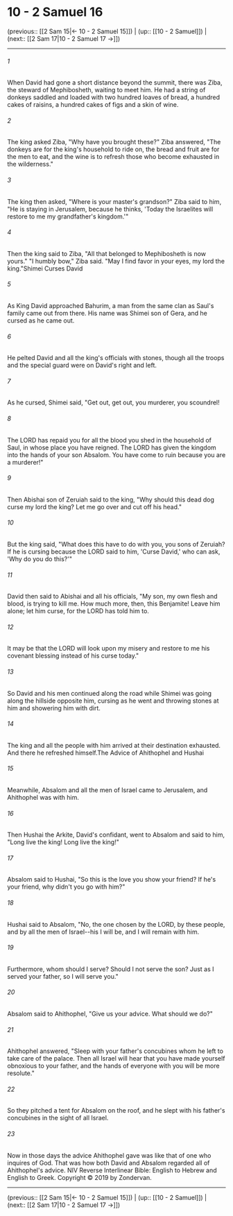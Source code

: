 # 10 - 2 Samuel 16

(previous:: [[2 Sam 15|← 10 - 2 Samuel 15]]) | (up:: [[10 - 2 Samuel]]) | (next:: [[2 Sam 17|10 - 2 Samuel 17 →]])

***


###### 1 
When David had gone a short distance beyond the summit, there was Ziba, the steward of Mephibosheth, waiting to meet him. He had a string of donkeys saddled and loaded with two hundred loaves of bread, a hundred cakes of raisins, a hundred cakes of figs and a skin of wine. 

###### 2 
The king asked Ziba, "Why have you brought these?" Ziba answered, "The donkeys are for the king's household to ride on, the bread and fruit are for the men to eat, and the wine is to refresh those who become exhausted in the wilderness." 

###### 3 
The king then asked, "Where is your master's grandson?" Ziba said to him, "He is staying in Jerusalem, because he thinks, 'Today the Israelites will restore to me my grandfather's kingdom.'" 

###### 4 
Then the king said to Ziba, "All that belonged to Mephibosheth is now yours." "I humbly bow," Ziba said. "May I find favor in your eyes, my lord the king."Shimei Curses David 

###### 5 
As King David approached Bahurim, a man from the same clan as Saul's family came out from there. His name was Shimei son of Gera, and he cursed as he came out. 

###### 6 
He pelted David and all the king's officials with stones, though all the troops and the special guard were on David's right and left. 

###### 7 
As he cursed, Shimei said, "Get out, get out, you murderer, you scoundrel! 

###### 8 
The LORD has repaid you for all the blood you shed in the household of Saul, in whose place you have reigned. The LORD has given the kingdom into the hands of your son Absalom. You have come to ruin because you are a murderer!" 

###### 9 
Then Abishai son of Zeruiah said to the king, "Why should this dead dog curse my lord the king? Let me go over and cut off his head." 

###### 10 
But the king said, "What does this have to do with you, you sons of Zeruiah? If he is cursing because the LORD said to him, 'Curse David,' who can ask, 'Why do you do this?'" 

###### 11 
David then said to Abishai and all his officials, "My son, my own flesh and blood, is trying to kill me. How much more, then, this Benjamite! Leave him alone; let him curse, for the LORD has told him to. 

###### 12 
It may be that the LORD will look upon my misery and restore to me his covenant blessing instead of his curse today." 

###### 13 
So David and his men continued along the road while Shimei was going along the hillside opposite him, cursing as he went and throwing stones at him and showering him with dirt. 

###### 14 
The king and all the people with him arrived at their destination exhausted. And there he refreshed himself.The Advice of Ahithophel and Hushai 

###### 15 
Meanwhile, Absalom and all the men of Israel came to Jerusalem, and Ahithophel was with him. 

###### 16 
Then Hushai the Arkite, David's confidant, went to Absalom and said to him, "Long live the king! Long live the king!" 

###### 17 
Absalom said to Hushai, "So this is the love you show your friend? If he's your friend, why didn't you go with him?" 

###### 18 
Hushai said to Absalom, "No, the one chosen by the LORD, by these people, and by all the men of Israel--his I will be, and I will remain with him. 

###### 19 
Furthermore, whom should I serve? Should I not serve the son? Just as I served your father, so I will serve you." 

###### 20 
Absalom said to Ahithophel, "Give us your advice. What should we do?" 

###### 21 
Ahithophel answered, "Sleep with your father's concubines whom he left to take care of the palace. Then all Israel will hear that you have made yourself obnoxious to your father, and the hands of everyone with you will be more resolute." 

###### 22 
So they pitched a tent for Absalom on the roof, and he slept with his father's concubines in the sight of all Israel. 

###### 23 
Now in those days the advice Ahithophel gave was like that of one who inquires of God. That was how both David and Absalom regarded all of Ahithophel's advice. NIV Reverse Interlinear Bible: English to Hebrew and English to Greek. Copyright © 2019 by Zondervan.

***

(previous:: [[2 Sam 15|← 10 - 2 Samuel 15]]) | (up:: [[10 - 2 Samuel]]) | (next:: [[2 Sam 17|10 - 2 Samuel 17 →]])
